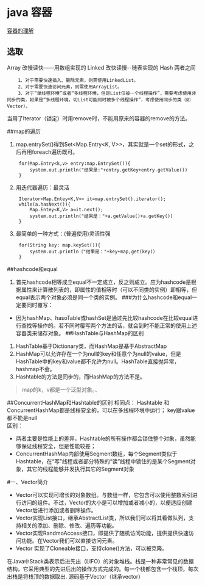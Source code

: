 # java 容器
[容器的理解](http://blog.csdn.net/chenssy/article/category/1688799)
## 选取
Array 改慢读快——用数组实现的
Linked 改快读慢--链表实现的
Hash 两者之间

   		1、对于需要快速插入、删除元素，则需使用LinkedList。
        2、对于需要快速访问元素，则需使用ArrayList。
        3、对于“单线程环境”或者“多线程环境，但是List仅被一个线程操作”，需要考虑使用非同步的类，如果是“多线程环境，切List可能同时被多个线程操作”，考虑使用同步的类（如Vector）。

当用了Iterator（锁定）时用remove时，不能用原来的容器的remove的方法。

##map的遍历
1. map.entrySet()得到Set<Map.Entry<K, V>>，其实就是一个set的形式，之后再用foreach遍历既可。

		for(Map.Entry<k,v> entry:map.EntrySet()){
			system.out.println("结果是:"+entry.getKey+entry.getValue())
		}

2. 用迭代器遍历：最灵活
		
		Iterator<Map.Entey<K,V>> it=map.entrySet().iterator();
		while(a.hasNext()){
			Map.Entey<K,V> a=it.next();
			system.out.println("结果是："+a.getValue()+a.getKey())
		}
3. 最简单的一种方式：(普遍使用)灵活性强

		for(String key: map.keySet()){
			system.out.println（"结果是："+key+map,get(key)）
		}
		
##hashcode和equal
1. 首先hashcode相等成立equal不一定成立，反之则成立。应为hashcode是根据属性来计算散列表的，即属性的值相等时（可以不同类的实例）即相等，但equal表示两个对象必须是同一个类的实例。
###为什么hashcode和equal一定要同时覆写：
* 因为hashMap、hasoTable或hashSet是通过先比较hashcode在比较equal进行查找等操作的。若不同时覆写两个方法的话，就会到时不能正常的使用上述容器类来储存对象。
##HashTable与HashMap的区别
1. HashTable基于Dictionary类，而HashMap是基于AbstractMap
2. HashMap可以允许存在一个为null的key和任意个为null的value，但是HashTable中的key和value都不允许为null。HashTable直接抛异常，hashmap不会。
3. Hashtable的方法是同步的，而HashMap的方法不是。
       
>map的k，v都是一个泛型对象。、

##ConcurrentHashMap和Hashtable的区别
相同点： Hashtable 和 ConcurrentHashMap都是线程安全的，可以在多线程环境中运行； key跟value都不能是null<br>
区别：
*  两者主要是性能上的差异，Hashtable的所有操作都会锁住整个对象，虽然能够保证线程安全，但是性能较差；
* ConcurrentHashMap内部使用Segment数组，每个Segment类似于Hashtable，在“写”线程或者部分特殊的“读”线程中锁住的是某个Segment对象，其它的线程能够并发执行其它的Segment对象

#一、Vector简介
* Vector可以实现可增长的对象数组。与数组一样，它包含可以使用整数索引进行访问的组件。不过，Vector的大小是可以增加或者减小的，以便适应创建Vector后进行添加或者删除操作。<br>
* Vector实现List接口，继承AbstractList类，所以我们可以将其看做队列，支持相关的添加、删除、修改、遍历等功能。<br>
* Vector实现RandmoAccess接口，即提供了随机访问功能，提供提供快速访问功能。在Vector我们可以直接访问元素。<br>
* Vector 实现了Cloneable接口，支持clone()方法，可以被克隆。<br>

在Java中Stack类表示后进先出（LIFO）的对象堆栈。栈是一种非常常见的数据结构，它采用典型的先进后出的操作方式完成的。每一个栈都包含一个栈顶，每次出栈是将栈顶的数据取出.
源码基于Vector（继承vector）
